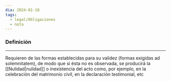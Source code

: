 ```yaml
---
dia: 2024-01-18
tags:
  - legal/Obligaciones
  - nota
---
```

### Definición
---
Requieren de las formas establecidas para su validez (formas exigidas ad solemnitatem), de modo que si ésta no es observada, se producirá la [[Nulidad|nulidad]] o inexistencia del acto como, por ejemplo, en la celebración del matrimonio civil, en la declaración testimonial, etc